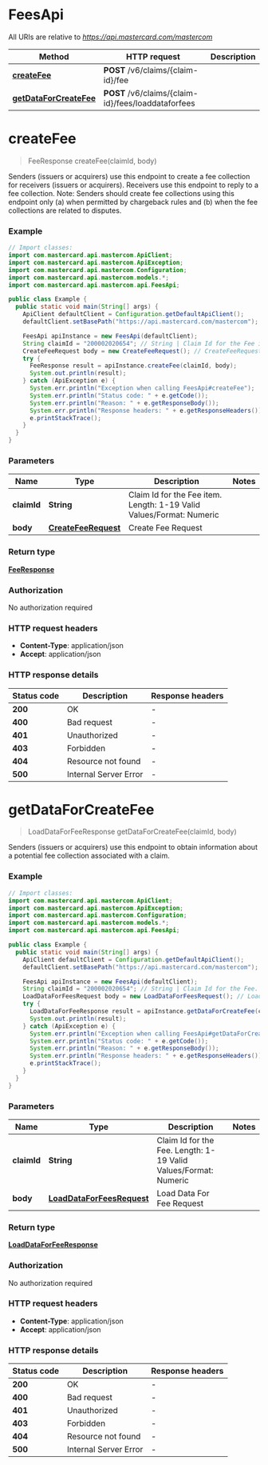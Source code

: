 # FeesApi

All URIs are relative to *https://api.mastercard.com/mastercom*

Method | HTTP request | Description
------------- | ------------- | -------------
[**createFee**](FeesApi.md#createFee) | **POST** /v6/claims/{claim-id}/fee | 
[**getDataForCreateFee**](FeesApi.md#getDataForCreateFee) | **POST** /v6/claims/{claim-id}/fees/loaddataforfees | 


<a name="createFee"></a>
# **createFee**
> FeeResponse createFee(claimId, body)



Senders (issuers or acquirers) use this endpoint to create a fee collection for receivers (issuers or acquirers). Receivers use this endpoint to reply to a fee collection.   Note: Senders should create fee collections using this endpoint only (a) when permitted by chargeback rules and (b) when the fee collections are related to disputes.

### Example
```java
// Import classes:
import com.mastercard.api.mastercom.ApiClient;
import com.mastercard.api.mastercom.ApiException;
import com.mastercard.api.mastercom.Configuration;
import com.mastercard.api.mastercom.models.*;
import com.mastercard.api.mastercom.api.FeesApi;

public class Example {
  public static void main(String[] args) {
    ApiClient defaultClient = Configuration.getDefaultApiClient();
    defaultClient.setBasePath("https://api.mastercard.com/mastercom");

    FeesApi apiInstance = new FeesApi(defaultClient);
    String claimId = "200002020654"; // String | Claim Id for the Fee item.   Length: 1-19   Valid Values/Format: Numeric
    CreateFeeRequest body = new CreateFeeRequest(); // CreateFeeRequest | Create Fee Request
    try {
      FeeResponse result = apiInstance.createFee(claimId, body);
      System.out.println(result);
    } catch (ApiException e) {
      System.err.println("Exception when calling FeesApi#createFee");
      System.err.println("Status code: " + e.getCode());
      System.err.println("Reason: " + e.getResponseBody());
      System.err.println("Response headers: " + e.getResponseHeaders());
      e.printStackTrace();
    }
  }
}
```

### Parameters

Name | Type | Description  | Notes
------------- | ------------- | ------------- | -------------
 **claimId** | **String**| Claim Id for the Fee item.   Length: 1-19   Valid Values/Format: Numeric |
 **body** | [**CreateFeeRequest**](CreateFeeRequest.md)| Create Fee Request |

### Return type

[**FeeResponse**](FeeResponse.md)

### Authorization

No authorization required

### HTTP request headers

 - **Content-Type**: application/json
 - **Accept**: application/json

### HTTP response details
| Status code | Description | Response headers |
|-------------|-------------|------------------|
**200** | OK |  -  |
**400** | Bad request |  -  |
**401** | Unauthorized |  -  |
**403** | Forbidden |  -  |
**404** | Resource not found |  -  |
**500** | Internal Server Error |  -  |

<a name="getDataForCreateFee"></a>
# **getDataForCreateFee**
> LoadDataForFeeResponse getDataForCreateFee(claimId, body)



Senders (issuers or acquirers) use this endpoint to obtain information about a potential fee collection associated with a claim.

### Example
```java
// Import classes:
import com.mastercard.api.mastercom.ApiClient;
import com.mastercard.api.mastercom.ApiException;
import com.mastercard.api.mastercom.Configuration;
import com.mastercard.api.mastercom.models.*;
import com.mastercard.api.mastercom.api.FeesApi;

public class Example {
  public static void main(String[] args) {
    ApiClient defaultClient = Configuration.getDefaultApiClient();
    defaultClient.setBasePath("https://api.mastercard.com/mastercom");

    FeesApi apiInstance = new FeesApi(defaultClient);
    String claimId = "200002020654"; // String | Claim Id for the Fee.   Length: 1-19   Valid Values/Format: Numeric
    LoadDataForFeesRequest body = new LoadDataForFeesRequest(); // LoadDataForFeesRequest | Load Data For Fee Request
    try {
      LoadDataForFeeResponse result = apiInstance.getDataForCreateFee(claimId, body);
      System.out.println(result);
    } catch (ApiException e) {
      System.err.println("Exception when calling FeesApi#getDataForCreateFee");
      System.err.println("Status code: " + e.getCode());
      System.err.println("Reason: " + e.getResponseBody());
      System.err.println("Response headers: " + e.getResponseHeaders());
      e.printStackTrace();
    }
  }
}
```

### Parameters

Name | Type | Description  | Notes
------------- | ------------- | ------------- | -------------
 **claimId** | **String**| Claim Id for the Fee.   Length: 1-19   Valid Values/Format: Numeric |
 **body** | [**LoadDataForFeesRequest**](LoadDataForFeesRequest.md)| Load Data For Fee Request |

### Return type

[**LoadDataForFeeResponse**](LoadDataForFeeResponse.md)

### Authorization

No authorization required

### HTTP request headers

 - **Content-Type**: application/json
 - **Accept**: application/json

### HTTP response details
| Status code | Description | Response headers |
|-------------|-------------|------------------|
**200** | OK |  -  |
**400** | Bad request |  -  |
**401** | Unauthorized |  -  |
**403** | Forbidden |  -  |
**404** | Resource not found |  -  |
**500** | Internal Server Error |  -  |

